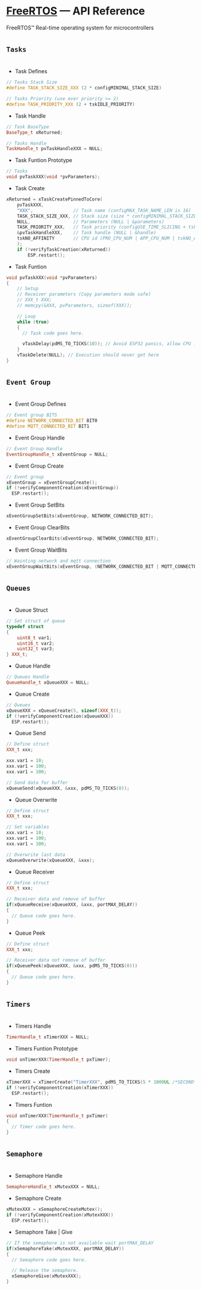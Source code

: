# [FreeRTOS](https://github.com/platformio/platform-espressif32) — API Reference
FreeRTOS™ Real-time operating system for microcontrollers
#
## `Tasks` 
#

- Task Defines
```c++
// Tasks Stack Size
#define TASK_STACK_SIZE_XXX (2 * configMINIMAL_STACK_SIZE)

// Tasks Priority (use ever priority >= 2)
#define TASK_PRIORITY_XXX (2 + tskIDLE_PRIORITY)
```

- Task Handle
```c++
// Task BaseType
BaseType_t xReturned;

// Tasks Handle
TaskHandle_t pvTaskHandleXXX = NULL;
```
- Task Funtion Prototype
```c++
// Tasks
void pvTaskXXX(void *pvParameters);
```
- Task Create
```c++
xReturned = xTaskCreatePinnedToCore(
    pvTaskXXX,
    "XXX",               // Task name (configMAX_TASK_NAME_LEN is 16)
    TASK_STACK_SIZE_XXX, // Stack size (size * configMINIMAL_STACK_SIZE) (ESP32 bytes)
    NULL,                // Parameters (NULL | &parameters)
    TASK_PRIORITY_XXX,   // Task priority (configUSE_TIME_SLICING + tskIDLE_PRIORITY)
    &pvTaskHandleXXX,    // Task handle (NULL | &handle)
    tskNO_AFFINITY       // CPU id (PRO_CPU_NUM | APP_CPU_NUM | tskNO_AFFINITY)
    );
    if (!verifyTaskCreation(xReturned))
        ESP.restart();
```
- Task Funtion
```c++
void pvTaskXXX(void *pvParameters)
{
    // Setup
    // Receiver parameters (Copy parameters mode safe)
    // XXX_t XXX;
    // memcpy(&XXX, pvParameters, sizeof(XXX));

    // Loop
    while (true)
    {
      // Task code goes here.

      vTaskDelay(pdMS_TO_TICKS(10)); // Avoid ESP32 panics, allow CPU :)
    }
    vTaskDelete(NULL); // Execution should never get here
}
```

# 
## `Event Group` 
#
- Event Group Defines
```c++
// Event group BITS
#define NETWORK_CONNECTED_BIT BIT0
#define MQTT_CONNECTED_BIT BIT1
```
- Event Group Handle
```c++
// Event Group Handle
EventGroupHandle_t xEventGroup = NULL;
```
- Event Group Create
```c++
// Event group
xEventGroup = xEventGroupCreate();
if (!verifyComponentCreation(xEventGroup))
  ESP.restart();
```
- Event Group SetBits
```c++
xEventGroupSetBits(xEventGroup, NETWORK_CONNECTED_BIT);
```
- Event Group ClearBits
```c++
xEventGroupClearBits(xEventGroup, NETWORK_CONNECTED_BIT);
```
- Event Group WaitBits
```c++
// Wainting network and mqtt connection
xEventGroupWaitBits(xEventGroup, (NETWORK_CONNECTED_BIT | MQTT_CONNECTED_BIT), pdFALSE, pdTRUE, portMAX_DELAY);
```

# 
## `Queues` 
#
- Queue Struct
```c++
// Set struct of queue
typedef struct
{
    uint8_t var1;
    uint16_t var2;
    uint32_t var3;
} XXX_t;
```
- Queue Handle
```c++
// Queues Handle
QueueHandle_t xQueueXXX = NULL;
```
- Queue Create
```c++
// Queues
xQueueXXX = xQueueCreate(5, sizeof(XXX_t));
if (!verifyComponentCreation(xQueueXXX))
  ESP.restart();
```
- Queue Send
```c++
// Define struct
XXX_t xxx;

xxx.var1 = 10;
xxx.var1 = 100;
xxx.var1 = 100;

// Send data for buffer
xQueueSend(xQueueXXX, &xxx, pdMS_TO_TICKS(0));
```
- Queue Overwrite
```c++
// Define struct
XXX_t xxx;

// Set variables
xxx.var1 = 10;
xxx.var1 = 100;
xxx.var1 = 100;

// Overwrite last data
xQueueOverwrite(xQueueXXX, &xxx);
```
- Queue Receiver
```c++
// Define struct
XXX_t xxx;

// Receiver data and remove of buffer
if(xQueueReceive(xQueueXXX, &xxx, portMAX_DELAY))
{
  // Queue code goes here.  
}
```
- Queue Peek
```c++
// Define struct
XXX_t xxx;

// Receiver data not remove of buffer
if(xQueuePeek(xQueueXXX, &xxx, pdMS_TO_TICKS(0)))
{
  // Queue code goes here.
}
```

#
## `Timers` 
#
- Timers Handle
```c++
TimerHandle_t xTimerXXX = NULL;
```
- Timers Funtion Prototype
```c++
void onTimerXXX(TimerHandle_t pxTimer);
```
- Timers Create
```c++
xTimerXXX = xTimerCreate("TimerXXX", pdMS_TO_TICKS(5 * 1000UL /*SECOND*/), pdTRUE, 0, onTimerXXX);
if (!verifyComponentCreation(xTimerXXX))
  ESP.restart();
```
- Timers Funtion
```c++
void onTimerXXX(TimerHandle_t pxTimer)
{
  // Timer code goes here.
}
```

#
## `Semaphore` 
#
- Semaphore Handle
```c++
SemaphoreHandle_t xMutexXXX = NULL;
```
- Semaphore Create
```c++
xMutexXXX = xSemaphoreCreateMutex();
if (!verifyComponentCreation(xMutexXXX))
  ESP.restart();
```
- Semaphore Take | Give
```c++
// If the semaphore is not available wait portMAX_DELAY
if(xSemaphoreTake(xMutexXXX, portMAX_DELAY))
{
  // Semaphore code goes here.

  // Release the semaphore.
  xSemaphoreGive(xMutexXXX);
}
```